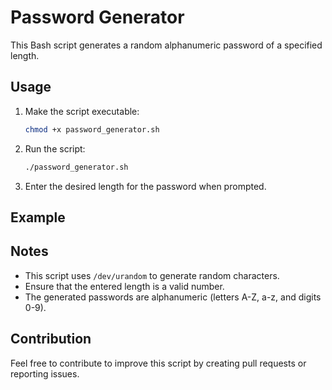 # Password Generator

This Bash script generates a random alphanumeric password of a specified length.

## Usage

1. Make the script executable:
    ```bash
    chmod +x password_generator.sh
    ```

2. Run the script:
    ```bash
    ./password_generator.sh
    ```

3. Enter the desired length for the password when prompted.

## Example


## Notes

- This script uses `/dev/urandom` to generate random characters.
- Ensure that the entered length is a valid number.
- The generated passwords are alphanumeric (letters A-Z, a-z, and digits 0-9).

## Contribution

Feel free to contribute to improve this script by creating pull requests or reporting issues.
